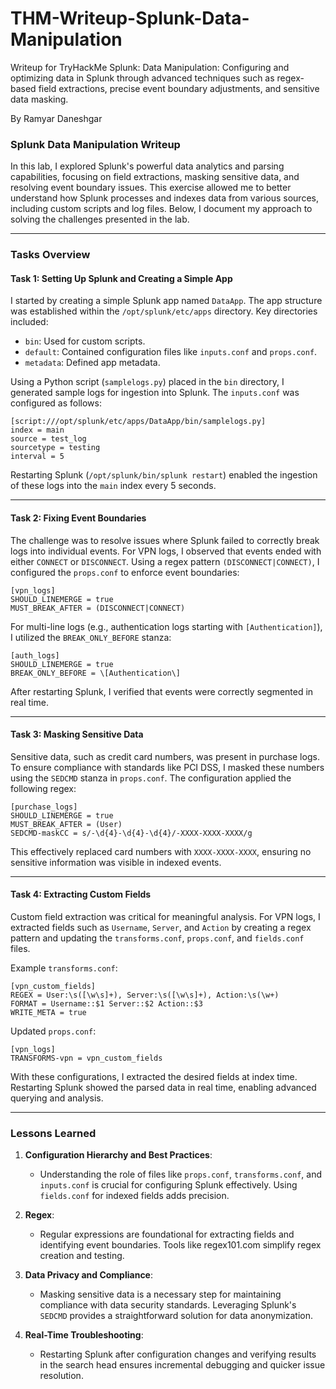 # THM-Writeup-Splunk-Data-Manipulation
Writeup for TryHackMe Splunk: Data Manipulation: Configuring and optimizing data in Splunk through advanced techniques such as regex-based field extractions, precise event boundary adjustments, and sensitive data masking.

By Ramyar Daneshgar 

### Splunk Data Manipulation Writeup

In this lab, I explored Splunk's powerful data analytics and parsing capabilities, focusing on field extractions, masking sensitive data, and resolving event boundary issues. This exercise allowed me to better understand how Splunk processes and indexes data from various sources, including custom scripts and log files. Below, I document my approach to solving the challenges presented in the lab.

---

### **Tasks Overview**

#### **Task 1: Setting Up Splunk and Creating a Simple App**
I started by creating a simple Splunk app named `DataApp`. The app structure was established within the `/opt/splunk/etc/apps` directory. Key directories included:
- `bin`: Used for custom scripts.
- `default`: Contained configuration files like `inputs.conf` and `props.conf`.
- `metadata`: Defined app metadata.

Using a Python script (`samplelogs.py`) placed in the `bin` directory, I generated sample logs for ingestion into Splunk. The `inputs.conf` was configured as follows:

```plaintext
[script:///opt/splunk/etc/apps/DataApp/bin/samplelogs.py]
index = main
source = test_log
sourcetype = testing
interval = 5
```

Restarting Splunk (`/opt/splunk/bin/splunk restart`) enabled the ingestion of these logs into the `main` index every 5 seconds.

---

#### **Task 2: Fixing Event Boundaries**
The challenge was to resolve issues where Splunk failed to correctly break logs into individual events. For VPN logs, I observed that events ended with either `CONNECT` or `DISCONNECT`. Using a regex pattern `(DISCONNECT|CONNECT)`, I configured the `props.conf` to enforce event boundaries:

```plaintext
[vpn_logs]
SHOULD_LINEMERGE = true
MUST_BREAK_AFTER = (DISCONNECT|CONNECT)
```

For multi-line logs (e.g., authentication logs starting with `[Authentication]`), I utilized the `BREAK_ONLY_BEFORE` stanza:

```plaintext
[auth_logs]
SHOULD_LINEMERGE = true
BREAK_ONLY_BEFORE = \[Authentication\]
```

After restarting Splunk, I verified that events were correctly segmented in real time.

---

#### **Task 3: Masking Sensitive Data**
Sensitive data, such as credit card numbers, was present in purchase logs. To ensure compliance with standards like PCI DSS, I masked these numbers using the `SEDCMD` stanza in `props.conf`. The configuration applied the following regex:

```plaintext
[purchase_logs]
SHOULD_LINEMERGE = true
MUST_BREAK_AFTER = (User)
SEDCMD-maskCC = s/-\d{4}-\d{4}-\d{4}/-XXXX-XXXX-XXXX/g
```

This effectively replaced card numbers with `XXXX-XXXX-XXXX`, ensuring no sensitive information was visible in indexed events.

---

#### **Task 4: Extracting Custom Fields**
Custom field extraction was critical for meaningful analysis. For VPN logs, I extracted fields such as `Username`, `Server`, and `Action` by creating a regex pattern and updating the `transforms.conf`, `props.conf`, and `fields.conf` files.

Example `transforms.conf`:

```plaintext
[vpn_custom_fields]
REGEX = User:\s([\w\s]+), Server:\s([\w\s]+), Action:\s(\w+)
FORMAT = Username::$1 Server::$2 Action::$3
WRITE_META = true
```

Updated `props.conf`:

```plaintext
[vpn_logs]
TRANSFORMS-vpn = vpn_custom_fields
```

With these configurations, I extracted the desired fields at index time. Restarting Splunk showed the parsed data in real time, enabling advanced querying and analysis.

---

### **Lessons Learned**
1. **Configuration Hierarchy and Best Practices**:
   - Understanding the role of files like `props.conf`, `transforms.conf`, and `inputs.conf` is crucial for configuring Splunk effectively. Using `fields.conf` for indexed fields adds precision.
   
2. **Regex**:
   - Regular expressions are foundational for extracting fields and identifying event boundaries. Tools like regex101.com simplify regex creation and testing.

3. **Data Privacy and Compliance**:
   - Masking sensitive data is a necessary step for maintaining compliance with data security standards. Leveraging Splunk's `SEDCMD` provides a straightforward solution for data anonymization.

4. **Real-Time Troubleshooting**:
   - Restarting Splunk after configuration changes and verifying results in the search head ensures incremental debugging and quicker issue resolution.
